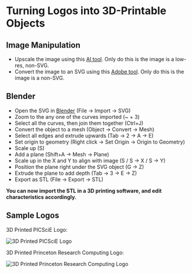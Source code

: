# Turning Logos into 3D-Printable Objects

## Image Manipulation

- Upscale the image using this [AI tool](https://www.upscale.media/upload). Only do this is the image is a low-res, non-SVG.
- Convert the image to an SVG using this [Adobe tool](https://www.adobe.com/express/feature/image/convert/svg). Only do this is the image is a non-SVG.

## Blender

- Open the SVG in [Blender](https://www.blender.org/download/) (File -> Import -> SVG)
- Zoom to the any one of the curves imported (~ + 3)
- Select all the curves, then join them together (Ctrl+J)
- Convert the object to a mesh (Object -> Convert -> Mesh)
- Select all edges and extrude upwards (Tab -> 2 -> A -> E)
- Set origin to geometry (Right click -> Set Origin -> Origin to Geometry)
- Scale up (S)
- Add a plane (Shift+A -> Mesh -> Plane)
- Scale up in the X and Y to align with image (S / S -> X / S -> Y)
- Position the plane right under the SVG object (G -> Z)
- Extrude the plane to add depth (Tab -> 3 -> E -> Z)
- Export as STL (File -> Export -> STL)

**You can now import the STL in a 3D printing software, and edit characteristics accordingly.**

## Sample Logos

3D Printed PICSciE Logo:

![3D Printed PICSciE Logo](<PICSCIE LOGO/PICSCIE-3D.png>)

3D Printed Princeton Research Computing Logo:

![3D Printed Princeton Research Computing Logo](prc.png)
